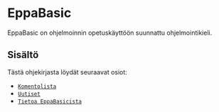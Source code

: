 EppaBasic
==========
EppaBasic on ohjelmoinnin opetuskäyttöön
suunnattu ohjelmointikieli.

Sisältö
-------
Tästä ohjekirjasta löydät seuraavat osiot:

* [`Komentolista`](manual:/commands/index)
* [`Uutiset`](manual:/news)
* [`Tietoa EppaBasicista`](manual:/about)
